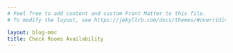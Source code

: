 ```yaml
---
# Feel free to add content and custom Front Matter to this file.
# To modify the layout, see https://jekyllrb.com/docs/themes/#overriding-theme-defaults

layout: blog-mmc
title: Check Rooms Availability
---
```


